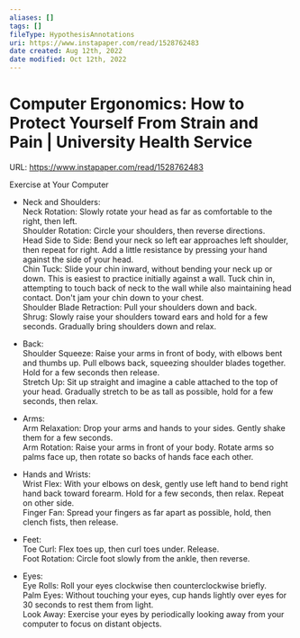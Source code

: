 ```yaml
---
aliases: []
tags: [] 
fileType: HypothesisAnnotations
uri: https://www.instapaper.com/read/1528762483
date created: Aug 12th, 2022
date modified: Oct 12th, 2022
---
```

# Computer Ergonomics: How to Protect Yourself From Strain and Pain | University Health Service
URL: https://www.instapaper.com/read/1528762483

Exercise at Your Computer  
- Neck and Shoulders:  
Neck Rotation: Slowly rotate your head as far as comfortable to the right, then left.  
Shoulder Rotation: Circle your shoulders, then reverse directions.  
Head Side to Side: Bend your neck so left ear approaches left shoulder, then repeat for right. Add a little resistance by pressing your hand against the side of your head.  
Chin Tuck: Slide your chin inward, without bending your neck up or down. This is easiest to practice initially against a wall. Tuck chin in, attempting to touch back of neck to the wall while also maintaining head contact. Don't jam your chin down to your chest.  
Shoulder Blade Retraction: Pull your shoulders down and back.  
Shrug: Slowly raise your shoulders toward ears and hold for a few seconds. Gradually bring shoulders down and relax.

- Back:  
Shoulder Squeeze: Raise your arms in front of body, with elbows bent and thumbs up. Pull elbows back, squeezing shoulder blades together. Hold for a few seconds then release.  
Stretch Up: Sit up straight and imagine a cable attached to the top of your head. Gradually stretch to be as tall as possible, hold for a few seconds, then relax.

- Arms:  
Arm Relaxation: Drop your arms and hands to your sides. Gently shake them for a few seconds.  
Arm Rotation: Raise your arms in front of your body. Rotate arms so palms face up, then rotate so backs of hands face each other.

- Hands and Wrists:  
Wrist Flex: With your elbows on desk, gently use left hand to bend right hand back toward forearm. Hold for a few seconds, then relax. Repeat on other side.  
Finger Fan: Spread your fingers as far apart as possible, hold, then clench fists, then release.

- Feet:  
Toe Curl: Flex toes up, then curl toes under. Release.  
Foot Rotation: Circle foot slowly from the ankle, then reverse.

- Eyes:  
Eye Rolls: Roll your eyes clockwise then counterclockwise briefly.  
Palm Eyes: Without touching your eyes, cup hands lightly over eyes for 30 seconds to rest them from light.  
Look Away: Exercise your eyes by periodically looking away from your computer to focus on distant objects.

